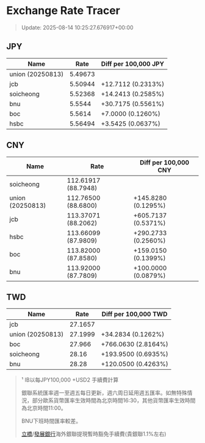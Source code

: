 # Exchange Rate Tracer

> Update: 2025-08-14 10:25:27.676917+00:00

## JPY

| Name             |    Rate | Diff per 100,000 JPY   |
|------------------|---------|------------------------|
| union (20250813) | 5.49673 |                        |
| jcb              | 5.50944 | +12.7112 (0.2313%)     |
| soicheong        | 5.52368 | +14.2413 (0.2585%)     |
| bnu              | 5.5544  | +30.7175 (0.5561%)     |
| boc              | 5.5614  | +7.0000 (0.1260%)      |
| hsbc             | 5.56494 | +3.5425 (0.0637%)      |

## CNY

| Name             | Rate                | Diff per 100,000 CNY   |
|------------------|---------------------|------------------------|
| soicheong        | 112.61917	(88.7948) |                        |
| union (20250813) | 112.76500	(88.6800) | +145.8280 (0.1295%)    |
| jcb              | 113.37071	(88.2062) | +605.7137 (0.5371%)    |
| hsbc             | 113.66099	(87.9809) | +290.2733 (0.2560%)    |
| boc              | 113.82000	(87.8580) | +159.0150 (0.1399%)    |
| bnu              | 113.92000	(87.7809) | +100.0000 (0.0879%)    |

## TWD

| Name             |    Rate | Diff per 100,000 TWD   |
|------------------|---------|------------------------|
| jcb              | 27.1657 |                        |
| union (20250813) | 27.1999 | +34.2834 (0.1262%)     |
| boc              | 27.966  | +766.0630 (2.8164%)    |
| soicheong        | 28.16   | +193.9500 (0.6935%)    |
| bnu              | 28.28   | +120.0500 (0.4263%)    |


> ¹ IB以每JPY100,000 +USD2 手續費計算
>
> 銀聯系統匯率週一至週五每日更新，週六周日延用週五匯率。如無特殊情況，部分歐系貨幣匯率生效時間為北京時間16:30，其他貨幣匯率生效時間為北京時間11:00。
>
> BNU下班時間匯率較差。
>
> [立橋](https://www.wlbank.com.mo/uploads/ueditor/file/20181211/1544536513900230.pdf)/[發展銀行](https://www.mdb.com.mo/Service_Charges_20230728.pdf)海外銀聯提現暫時豁免手續費(貴銀聯1.1%左右)

